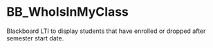 # BB_WhoIsInMyClass
Blackboard LTI to display students that have enrolled or dropped after semester start date.

